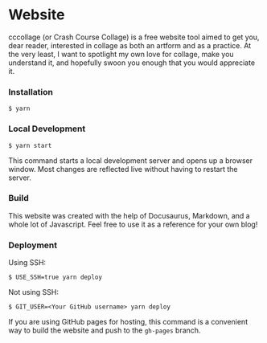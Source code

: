 # Website

cccollage (or Crash Course Collage) is a free website tool aimed to get you, dear reader, interested in collage as both an artform and as a practice. At the very least, I want to spotlight my own love for collage, make you understand it, and hopefully swoon you enough that you would appreciate it.

### Installation

```
$ yarn
```

### Local Development

```
$ yarn start
```

This command starts a local development server and opens up a browser window. Most changes are reflected live without having to restart the server.

### Build

This website was created with the help of Docusaurus, Markdown, and a whole lot of Javascript. Feel free to use it as a reference for your own blog!

### Deployment

Using SSH:

```
$ USE_SSH=true yarn deploy
```

Not using SSH:

```
$ GIT_USER=<Your GitHub username> yarn deploy
```

If you are using GitHub pages for hosting, this command is a convenient way to build the website and push to the `gh-pages` branch.
